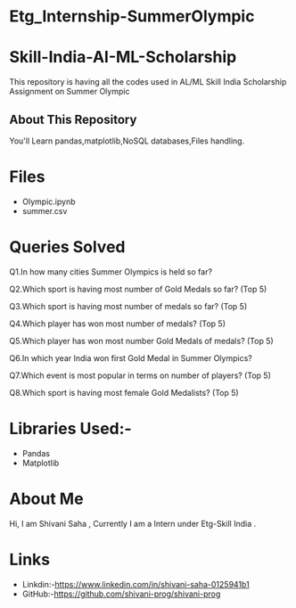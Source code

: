 # Etg_Internship-SummerOlympic
# Skill-India-AI-ML-Scholarship
This repository is having all the codes used in AL/ML Skill India Scholarship Assignment on Summer Olympic
## About This Repository
You'll Learn pandas,matplotlib,NoSQL databases,Files handling.
# Files
- Olympic.ipynb
- summer.csv
# Queries Solved
Q1.In how many cities Summer Olympics is held so far?

Q2.Which sport is having most number of Gold Medals so far? (Top 5)

Q3.Which sport is having most number of medals so far? (Top 5)

Q4.Which player has won most number of medals? (Top 5)

Q5.Which player has won most number Gold Medals of medals? (Top 5)

Q6.In which year India won first Gold Medal in Summer Olympics?

Q7.Which event is most popular in terms on number of players? (Top 5)

Q8.Which sport is having most female Gold Medalists? (Top 5)
# Libraries Used:-
- Pandas
- Matplotlib
# About Me
Hi, I am Shivani Saha , Currently I am a Intern under Etg-Skill India .
# Links
- Linkdin:-https://www.linkedin.com/in/shivani-saha-0125941b1
- GitHub:-https://github.com/shivani-prog/shivani-prog


